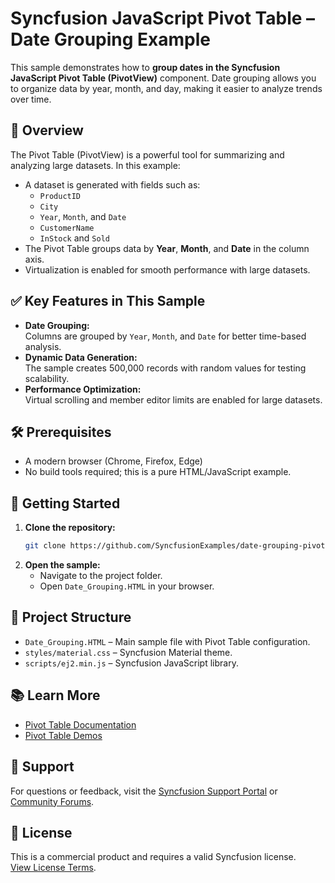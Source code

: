 # Syncfusion JavaScript Pivot Table – Date Grouping Example

This sample demonstrates how to **group dates in the Syncfusion JavaScript Pivot Table (PivotView)** component. Date grouping allows you to organize data by year, month, and day, making it easier to analyze trends over time.

## 📖 Overview

The Pivot Table (PivotView) is a powerful tool for summarizing and analyzing large datasets. In this example:

- A dataset is generated with fields such as:
  - `ProductID`
  - `City`
  - `Year`, `Month`, and `Date`
  - `CustomerName`
  - `InStock` and `Sold`
- The Pivot Table groups data by **Year**, **Month**, and **Date** in the column axis.
- Virtualization is enabled for smooth performance with large datasets.

## ✅ Key Features in This Sample

- **Date Grouping:**  
  Columns are grouped by `Year`, `Month`, and `Date` for better time-based analysis.
- **Dynamic Data Generation:**  
  The sample creates 500,000 records with random values for testing scalability.
- **Performance Optimization:**  
  Virtual scrolling and member editor limits are enabled for large datasets.

## 🛠 Prerequisites

- A modern browser (Chrome, Firefox, Edge)
- No build tools required; this is a pure HTML/JavaScript example.

## 🚀 Getting Started

1. **Clone the repository:**
   ```bash
   git clone https://github.com/SyncfusionExamples/date-grouping-pivot-table
   ```
2. **Open the sample:**
   - Navigate to the project folder.
   - Open `Date_Grouping.HTML` in your browser.

## 📂 Project Structure

- `Date_Grouping.HTML` – Main sample file with Pivot Table configuration.
- `styles/material.css` – Syncfusion Material theme.
- `scripts/ej2.min.js` – Syncfusion JavaScript library.

## 📚 Learn More

- [Pivot Table Documentation](https://ej2.syncfusion.com/javascript/documentation/pivotview/getting-started)
- [Pivot Table Demos](https://ej2.syncfusion.com/javascript/demos/#/tailwind3/pivot-table/overview.html)

## 💬 Support

For questions or feedback, visit the [Syncfusion Support Portal](https://support.syncfusion.com) or [Community Forums](https://www.syncfusion.com/forums).

## 📜 License

This is a commercial product and requires a valid Syncfusion license.  
[View License Terms](https://www.syncfusion.com/license/studio/22.2.5/syncfusion_essential_studio_eula.pdf).
